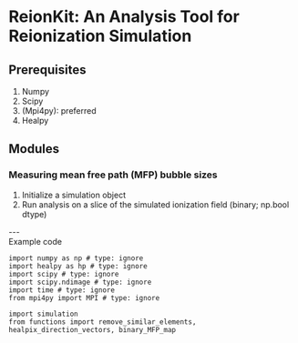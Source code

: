# ReionKit: An Analysis Tool for Reionization Simulation

## Prerequisites
1. Numpy
2. Scipy
3. (Mpi4py): preferred
4. Healpy

## Modules

### Measuring mean free path (MFP) bubble sizes
1) Initialize a simulation object
2) Run analysis on a slice of the simulated ionization field (binary; np.bool dtype)

---<br>
Example code
```
import numpy as np # type: ignore
import healpy as hp # type: ignore
import scipy # type: ignore
import scipy.ndimage # type: ignore
import time # type: ignore
from mpi4py import MPI # type: ignore

import simulation
from functions import remove_similar_elements, healpix_direction_vectors, binary_MFP_map
```





